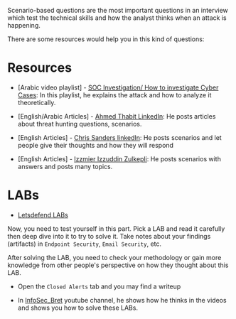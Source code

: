 
Scenario-based questions are the most important questions in an interview which test the technical skills and how the analyst thinks when an attack is happening. 

There are some resources would help you in this kind of questions:

# Resources

- [Arabic video playlist] - [SOC Investigation/ How to investigate Cyber Cases](https://www.youtube.com/playlist?list=PLdUDP-atVHBoDae43tcUZnW1YsjoPJRvP): In this playlist, he explains the attack and how to analyze it theoretically.

- [English/Arabic Articles] - [Ahmed Thabit LinkedIn](https://www.linkedin.com/in/mr-ahmed-thabit/recent-activity/all/): He posts articles about threat hunting questions, scenarios.

- [English Articles] - [Chris Sanders linkedIn](https://www.linkedin.com/in/chrissanders88/recent-activity/all/): He posts scenarios and let people give their thoughts and how they will respond

- [English Articles] - [Izzmier Izzuddin Zulkepli](https://www.linkedin.com/in/izzmier/recent-activity/all/): He posts scenarios with answers and posts many topics.


# LABs

- [Letsdefend LABs](https://app.letsdefend.io/monitoring)

Now, you need to test yourself in this part.
Pick a LAB and read it carefully then deep dive into it to try to solve it.
Take notes about your findings (artifacts) in `Endpoint Security`, `Email Security`, etc.

After solving the LAB, you need to check your methodology or gain more knowledge from other people's perspective on how they thought about this LAB.
- Open the `Closed Alerts` tab and you may find a writeup

- In [InfoSec_Bret](https://www.youtube.com/@BretWitt/featured) youtube channel, he shows how he thinks in the videos and shows you how to solve these LABs.


 


